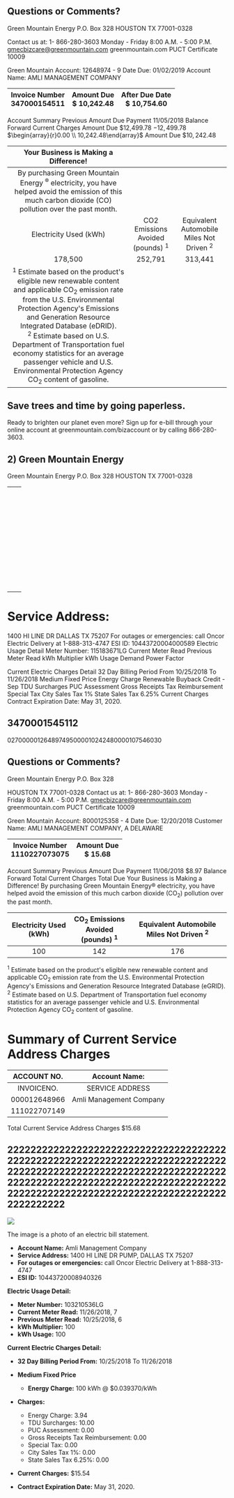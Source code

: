 ## Questions or Comments?

Green Mountain Energy P.O. Box 328 HOUSTON TX 77001-0328

Contact us at: 1- 866-280-3603 Monday - Friday 8:00 A.M. - 5:00 P.M. gmecbizcare@greenmountain.com
greenmountain.com
PUCT Certificate 10009

Green Mountain Account: 12648974 - 9 Date Due: 01/02/2019 Account Name: AMLI MANAGEMENT COMPANY

| Invoice Number <br> 347000154511 | Amount Due <br> \$ 10,242.48 | After Due Date <br> \$ 10,754.60 |
| :--: | :--: | :--: |

Account Summary Previous Amount Due Payment 11/05/2018
Balance Forward
Current Charges
Amount Due
\$12,499.78
$-12,499.78$
$\begin{array}{r}0.00 \\ 10,242.48\end{array}$
Amount Due
$\$ 10,242.48$

| Your Business is Making a Difference! |  |  |
| :--: | :--: | :--: |
| By purchasing Green Mountain Energy ${ }^{\circledR}$ electricity, you have helped avoid the emission of this much carbon dioxide (CO) pollution over the past month. |  |  |
| Electricity Used (kWh) | CO2 Emissions <br> Avoided (pounds) ${ }^{1}$ | Equivalent Automobile Miles Not Driven ${ }^{2}$ |
| 178,500 | 252,791 | 313,441 |
| ${ }^{1}$ Estimate based on the product's eligible new renewable content and applicable $\mathrm{CO}_{2}$ emission rate from the U.S. Environmental Protection Agency's Emissions and Generation Resource Integrated Database (eDRID). <br> ${ }^{2}$ Estimate based on U.S. Department of Transportation fuel economy statistics for an average passenger vehicle and U.S. Environmental Protection Agency $\mathrm{CO}_{2}$ content of gasoline. |  |  |

## Save trees and time by going paperless.

Ready to brighten our planet even more? Sign up for e-bill through your online account at greenmountain.com/bizaccount or by calling 866-280-3603.

## 2) Green Mountain Energy

Green Mountain Energy P.O. Box 328 HOUSTON TX 77001-0328

|  |  |
| :-- | :-- |
|  |  |
|  |  |
|  |  |
|  |  |
|  |  |
|  |  |
|  |  |
|  |  |
|  |  |
|  |  |
|  |  |
|  |  |
|  |  |
|  |  |
|  |  |
|  |  |
|  |  |
|  |  |
|  |  |
|  |  |
|  |  |
|  |  |
|  |  |
|  |  |
|  |  |
|  |  |
|  |  |
|  |  |
|  |  |
|  |  |
|  |  |
|  |  |
|  |  |
|  |  |
|  |  |
|  |  |
|  |  |
|  |  |
|  |  |
|  | 

# Service Address: 

1400 HI LINE DR
DALLAS TX 75207
For outages or emergencies:
call Oncor Electric Delivery at
1-888-313-4747
ESI ID:
10443720004000589
Electric Usage Detail
Meter Number: 115183671LG
Current Meter Read
Previous Meter Read
kWh Multiplier
kWh Usage
Demand
Power Factor

Current Electric Charges Detail
32 Day Billing Period From 10/25/2018 To 11/26/2018
Medium Fixed Price
Energy Charge
Renewable Buyback Credit - Sep
TDU Surcharges
PUC Assessment
Gross Receipts Tax Reimbursement
Special Tax
City Sales Tax 1\%
State Sales Tax 6.25\%
Current Charges
Contract Expiration Date: May 31, 2020.

## $3470001545112$

027000001264897495000010242480000107546030

## Questions or Comments?

Green Mountain Energy P.O. Box 328

HOUSTON TX 77001-0328
Contact us at: 1- 866-280-3603
Monday - Friday 8:00 A.M. - 5:00 P.M.
gmecbizcare@greenmountain.com
greenmountain.com
PUCT Certificate 10009

Green Mountain Account: 8000125358 - 4 Date Due: 12/20/2018
Customer Name: AMLI MANAGEMENT COMPANY, A DELAWARE

| Invoice Number <br> 1110227073075 | Amount Due <br> \$ 15.68 |
| :--: | :--: |

Account Summary
Previous Amount Due
Payment 11/06/2018
\$8.97
Balance Forward
Total Current Charges
Total Due
Your Business is Making a Difference!
By purchasing Green Mountain Energy® electricity, you have helped avoid the emission of this much carbon dioxide $\left(\mathrm{CO}_{2}\right)$ pollution over the past month.

| Electricity Used (kWh) | $\mathrm{CO}_{2}$ Emissions <br> Avoided (pounds) ${ }^{1}$ | Equivalent Automobile Miles Not Driven ${ }^{2}$ |
| :--: | :--: | :--: |
| 100 | 142 | 176 |

${ }^{1}$ Estimate based on the product's eligible new renewable content and applicable $\mathrm{CO}_{2}$ emission rate from the U.S. Environmental Protection Agency's Emissions and Generation Resource Integrated Database (eGRID).
${ }^{2}$ Estimate based on U.S. Department of Transportation fuel economy statistics for an average passenger vehicle and U.S. Environmental Protection Agency $\mathrm{CO}_{2}$ content of gasoline.

# Summary of Current Service Address Charges 

| ACCOUNT NO. | Account Name: |
| :--: | :--: |
| INVOICENO. | SERVICE ADDRESS |
| 000012648966 | Amli Management Company |
| 111022707149 |  |

Total Current Service Address Charges
\$15.68

## 22222222222222222222222222222222222222222222222222222222222222222222222222222222222222222222222222222222222222222222222222222222222222222222222222222222222222222222222222222222222222222222222222222222

![](images/img-0.jpeg)

The image is a photo of an electric bill statement. 

- **Account Name:** Amli Management Company
- **Service Address:** 1400 HI LINE DR PUMP, DALLAS TX 75207
- **For outages or emergencies:** call Oncor Electric Delivery at 1-888-313-4747
- **ESI ID:** 10443720008940326

**Electric Usage Detail:**
- **Meter Number:** 103210536LG
- **Current Meter Read:** 11/26/2018, 7
- **Previous Meter Read:** 10/25/2018, 6
- **kWh Multiplier:** 100
- **kWh Usage:** 100

**Current Electric Charges Detail:**
- **32 Day Billing Period From:** 10/25/2018 To 11/26/2018
- **Medium Fixed Price**
  - **Energy Charge:** 100 kWh @ $0.039370/kWh
- **Charges:**
  - Energy Charge: 3.94
  - TDU Surcharges: 10.00
  - PUC Assessment: 0.00
  - Gross Receipts Tax Reimbursement: 0.00
  - Special Tax: 0.00
  - City Sales Tax 1%: 0.00
  - State Sales Tax 6.25%: 0.00
- **Current Charges:** $15.54

- **Contract Expiration Date:** May 31, 2020.
